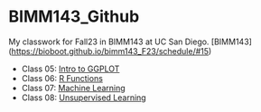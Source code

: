 # BIMM143_Github
My classwork for Fall23 in BIMM143 at UC San Diego. [BIMM143] (https://bioboot.github.io/bimm143_F23/schedule/#15)

- Class 05: [Intro to GGPLOT](https://github.com/liquidgrey/BIMM143_Github/blob/main/Class05/Class05.md)
- Class 06: [R Functions](https://github.com/liquidgrey/BIMM143_Github/blob/main/Class06/Class06/Class06.md)
- Class 07: [Machine Learning](https://github.com/liquidgrey/BIMM143_Github/blob/main/Class07/Class07/Class07-HW.md)
- Class 08: [Unsupervised Learning](https://github.com/liquidgrey/BIMM143_Github/blob/main/Class08/Class08.md)
